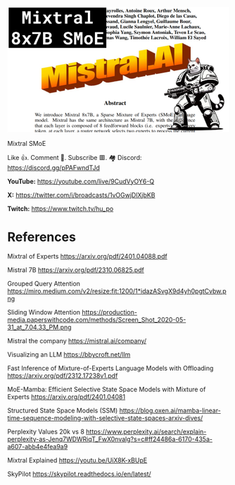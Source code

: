 ![](thumbnails/13.01.2024.png)

Mixtral SMoE

Like 👍. Comment 💬. Subscribe 🟥.
🏘 Discord: https://discord.gg/pPAFwndTJd

**YouTube:** https://youtube.com/live/9CudVyOY6-Q

**X:** https://twitter.com/i/broadcasts/1vOGwjDlXjbKB

**Twitch:** https://www.twitch.tv/hu_po


# References

Mixtral of Experts
https://arxiv.org/pdf/2401.04088.pdf

Mistral 7B
https://arxiv.org/pdf/2310.06825.pdf

Grouped Query Attention
https://miro.medium.com/v2/resize:fit:1200/1*idazASvgX9d4yh0pgtCvbw.png

Sliding Window Attention
https://production-media.paperswithcode.com/methods/Screen_Shot_2020-05-31_at_7.04.33_PM.png

Mistral the company
https://mistral.ai/company/

Visualizing an LLM
https://bbycroft.net/llm

Fast Inference of Mixture-of-Experts Language Models with Offloading
https://arxiv.org/pdf/2312.17238v1.pdf

MoE-Mamba: Efficient Selective State Space Models with Mixture of Experts
https://arxiv.org/pdf/2401.04081

Structured State Space Models (SSM)
https://blog.oxen.ai/mamba-linear-time-sequence-modeling-with-selective-state-spaces-arxiv-dives/

Perplexity Values 20k vs 8
https://www.perplexity.ai/search/explain-perplexity-as-Jenq7WDWRiqT_FwX0nvalg?s=c#ff24486a-6170-435a-a607-abb4e4fea9a9

Mixtral Explained
https://youtu.be/UiX8K-xBUpE

SkyPilot
https://skypilot.readthedocs.io/en/latest/
